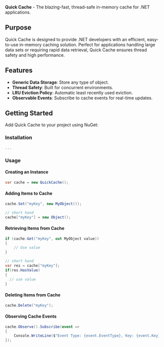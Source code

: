 **Quick Cache** - The blazing-fast, thread-safe in-memory cache for .NET applications.

## Purpose
Quick Cache is designed to provide .NET developers with an efficient, easy-to-use in-memory caching solution. Perfect for applications handling large data sets or requiring rapid data retrieval, Quick Cache ensures thread safety and high performance.

## Features
- **Generic Data Storage**: Store any type of object.
- **Thread Safety**: Built for concurrent environments.
- **LRU Eviction Policy**: Automatic least recently used eviction.
- **Observable Events**: Subscribe to cache events for real-time updates.

## Getting Started
Add Quick Cache to your project using NuGet:

### Installation

```powershell
...
```

### Usage
#### Creating an Instance

```csharp
var cache = new QuickCache();
```

#### Adding Items to Cache
```csharp
cache.Set("myKey", new MyObject());

// short hand
cache["myKey"] = new Object();
```

#### Retrieving Items from Cache
```csharp
if (cache.Get("myKey", out MyObject value))
{
    // Use value
}

// short hand
var res = cache["myKey"];
if(res.HasValue)
{
  // use value
}
```

#### Deleting Items from Cache
```csharp
cache.Delete("myKey");
````

#### Observing Cache Events
```csharp
cache.Observe().Subscribe(event =>
{
    Console.WriteLine($"Event Type: {event.EventType}, Key: {event.Key}");
});
```
